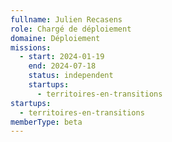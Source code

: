 ```yaml
---
fullname: Julien Recasens
role: Chargé de déploiement
domaine: Déploiement
missions:
  - start: 2024-01-19
    end: 2024-07-18
    status: independent
    startups:
      - territoires-en-transitions
startups:
  - territoires-en-transitions
memberType: beta
---
```

